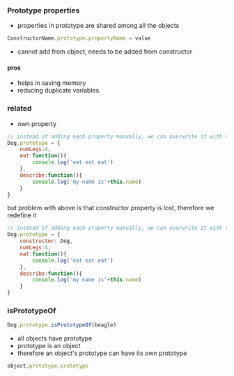 ### Prototype properties
- properties in prototype are shared among all the objects

```js
ConstructorName.prototype.propertyName = value
```
- cannot add from object, needs to be added from constructor

#### pros
- helps in saving memory
- reducing duplicate variables

### related
- own property

```js
// instead of adding each property manually, we can overwrite it with new object
Dog.prototype = {
    numLegs:4,
    eat:function(){
        console.log('eat eat eat')
    },
    describe:function(){
        console.log('my name is'+this.name)
    }
}
```
but problem with above is that constructor property is lost, therefore we redefine it

```js
// instead of adding each property manually, we can overwrite it with new object
Dog.prototype = {
    constructor: Dog,
    numLegs:4,
    eat:function(){
        console.log('eat eat eat')
    },
    describe:function(){
        console.log('my name is'+this.name)
    }
}
```
### isPrototypeOf
```js
Dog.prototype.isPrototypeOf(beagle)
```

- all objects have prototype
- prototype is an object
- therefore an object's prototype can have its own prototype
```js
object.prototype.prototype
```